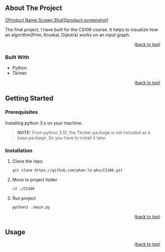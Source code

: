 <!-- ABOUT THE PROJECT -->
## About The Project

[![Product Name Screen Shot][product-screenshot]](https://example.com)

The final project, I have built for the CS106 course. It helps to visualize how an algorithm(Prim, Kruskal, Dijkstra) works on an input graph.
<p align="right">(<a href="#readme-top">back to top</a>)</p>



### Built With

* Python 
* Tkinter

<p align="right">(<a href="#readme-top">back to top</a>)</p>

<!-- GETTING STARTED -->
## Getting Started

### Prerequisites

Installing python 3.x on your machine.

>**_NOTE:_**  From python 3.10, the Tkinter package is not included as a base package. So you have to install it later.


### Installation

1. Clone the repo
   ```sh
   git clone https://github.com/phan-le-phu/CS106.git
   ```
2. Move to project folder
   ```sh
   cd ./CS106
   ```
3. Run project
    ```sh
   python3 ./main.py
   ```
   
<p align="right">(<a href="#readme-top">back to top</a>)</p>



<!-- USAGE EXAMPLES -->
## Usage



<p align="right">(<a href="#readme-top">back to top</a>)</p>

